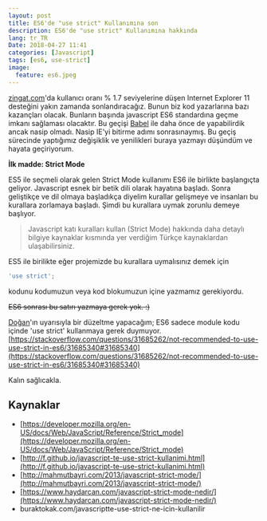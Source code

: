 ```yaml
---
layout: post
title: ES6'de "use strict" Kullanımına son
description: ES6'de "use strict" Kullanımına hakkında
lang: tr_TR
Date: 2018-04-27 11:41
categories: [Javascript]
tags: [es6, use-strict]
image:
  feature: es6.jpeg
---
```


[zingat.com](https://zingat.com)'da kullanıcı oranı % 1.7 seviyelerine düşen Internet Explorer 11 desteğini yakın zamanda sonlandıracağız. Bunun biz kod yazarlarına bazı kazançları olacak. Bunların başında javascript ES6 standardına geçme imkanı sağlaması olacaktır. Bu geçişi [Babel](https://babeljs.io/) ile daha önce de yapabilirdik ancak nasip olmadı. Nasip IE'yi bitirme adımı sonrasınaymış. Bu geçiş sürecinde yaptığımız değişiklik ve yenilikleri buraya yazmayı düşündüm ve hayata geçiriyorum.

**İlk madde: Strict Mode**

ES5 ile seçmeli olarak gelen Strict Mode kullanımı ES6 ile birlikte başlangıçta geliyor. Javascript esnek bir betik dili olarak hayatına başladı. Sonra geliştikçe ve dil olmaya başladıkça diyelim kurallar gelişmeye ve insanları bu kurallara zorlamaya başladı. Şimdi bu kurallara uymak zorunlu demeye başlıyor.

> Javascript katı kuralları kullan (Strict Mode) hakkında daha detaylı bilgiye kaynaklar kısmında yer verdiğim Türkçe kaynaklardan ulaşabilirsiniz.

ES5 ile birilikte eğer projemizde bu kurallara uymalısınız demek için 

```javascript
'use strict';
```

kodunu kodumuzun veya kod blokumuzun içine yazmamız gerekiyordu. 

~~ES6 sonrası bu satırı yazmaya gerek yok. :)~~

[Doğan](https://twitter.com/dodothebird)'ın uyarısıyla bir düzeltme yapacağım; ES6 sadece module kodu içinde 'use strict' kullanmaya gerek duymuyor. [https://stackoverflow.com/questions/31685262/not-recommended-to-use-use-strict-in-es6/31685340#31685340](https://stackoverflow.com/questions/31685262/not-recommended-to-use-use-strict-in-es6/31685340#31685340)

Kalın sağlıcakla.

## Kaynaklar

 - [https://developer.mozilla.org/en-US/docs/Web/JavaScript/Reference/Strict_mode](https://developer.mozilla.org/en-US/docs/Web/JavaScript/Reference/Strict_mode)
 - [http://f.github.io/javascript-te-use-strict-kullanimi.html](http://f.github.io/javascript-te-use-strict-kullanimi.html)
 - [http://mahmutbayri.com/2013/javascript-strict-mode/](http://mahmutbayri.com/2013/javascript-strict-mode/)
 - [https://www.haydarcan.com/javascript-strict-mode-nedir/](https://www.haydarcan.com/javascript-strict-mode-nedir/)
 - buraktokak.com/javascriptte-use-strict-ne-icin-kullanilir